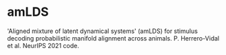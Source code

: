 # amLDS
'Aligned mixture of latent dynamical systems' (amLDS) for stimulus decoding probabilistic manifold alignment across animals. P. Herrero-Vidal et al. NeurIPS 2021 code.
